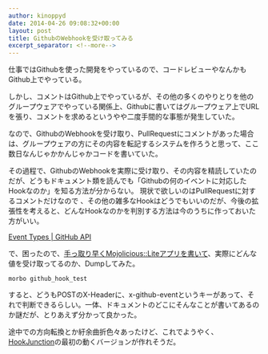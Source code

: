 ```yaml
---
author: kinoppyd
date: 2014-04-26 09:08:32+00:00
layout: post
title: GithubのWebhookを受け取ってみる
excerpt_separator: <!--more-->
---
```


仕事ではGithubを使った開発をやっているので、コードレビューやなんかもGithub上でやっている。

しかし、コメントはGithub上でやっているが、その他の多くのやりとりを他のグループウェアでやっている関係上、Githubに書いてはグループウェア上でURLを張り、コメントを求めるというやや二度手間的な事態が発生していた。

なので、GithubのWebhookを受け取り、PullRequestにコメントがあった場合は、グループウェアの方にその内容を転記するシステムを作ろうと思って、ここ数日なんじゃかかんじゃかコードを書いていた。

その過程で、GithubのWebhookを実際に受け取り、その内容を精読していたのだが、どうもドキュメント類を読んでも「Githubの何のイベントに対応したHookなのか」を知る方法が分からない。
現状で欲しいのはPullRequestに対するコメントだけなので 、その他の雑多なHookはどうでもいいのだが、今後の拡張性を考えると、どんなHookなのかを判別する方法は今のうちに作っておいた方がいい。

<!--more-->

[Event Types | GitHub API](https://developer.github.com/v3/activity/events/types/)

で、困ったので、[手っ取り早くMojolicious::Liteアプリを書いて](https://github.com/YasuhiroKinoshita/hook_junction/blob/3a5807d167e3e653ed4b5505279724629bf21a2b/script/github_hook_test)、実際にどんな値を受け取ってるのか、Dumpしてみた。

```shell-session
morbo github_hook_test
```

すると、どうもPOSTのX-Headerに、x-github-eventというキーがあって、それで判断できるらしい。一体、ドキュメントのどこにそんなことが書いてあるのか謎だが、とりあえず分かって良かった。

途中での方向転換とか紆余曲折色々あったけど、これでようやく、[HookJunction](https://github.com/YasuhiroKinoshita/hook_junction)の最初の動くバージョンが作れそうだ。
